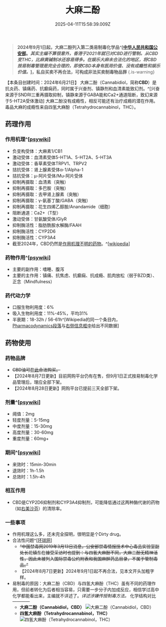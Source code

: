 ﻿---
title: 大麻二酚
description: 
published: true
date: 2025-04-11T15:58:39.009Z
tags: 
editor: markdown
dateCreated: 2025-04-12T10:05:12.112Z
---

> **2024年9月1日起，大麻二酚列入第二类易制毒化学品^[[中华人民共和国公安部](https://www.mps.gov.cn/n6557558/c9690580/content.html)。*其实主编不算很意外，香港于2021年就已对CBD进行管制。从CBD变THC，比麻黄碱制冰还容易得多。在娱乐大麻未合法化的地区，将CBD按易制毒管理是完全合理的，即使CBD本身有医用价值、没有成瘾性和娱乐价值。*]，私自买卖不再合法，可构成非法买卖制毒物品罪**
{.is-warning}

【本条目创建时间：2024年6月21日】
大麻二酚（Cannabidiol，简称**CBD**）是抗炎药、镇痛药、抗癫痫药，同时属于兴奋剂、镇静剂和血清素能致幻剂。^[兴奋来源于SNDRI三重再摄取抑制，镇静来源于GABA能和Ca2+通道阻断，致幻来源于5-HT2A受体激动]
大麻二酚没有成瘾性，相反可能还有治疗成瘾的潜在作用。毒品大麻的成瘾性来自四氢大麻酚（Tetrahydrocannabinol，THC）。
## 药理作用
### 作用机理^[[psywiki](https://m.psychonautwiki.org/wiki/Cannabidiol#Pharmacology)]
- 负变构受体：大麻素1/CB1
- 激动受体：血清素受体5-HT1A、5-HT2A、5-HT3A
- 激动受体：香草素受体TRPV1、TRPV2
- 拮抗受体：肾上腺素受体α-1/Alpha-1
- 拮抗受体：μ-阿片受体/Mu-阿片受体
- 抑制再摄取：血清素（突触）
- 抑制再摄取：多巴胺（突触）
- 抑制再摄取：去甲肾上腺素（突触）
- 抑制再摄取：γ-氨基丁酸/GABA（突触）
- 抑制再摄取：花生四烯乙醇胺/Anandamide（细胞）
- 阻断通道：Ca2+（T型）
- 激动受体：甘氨酸受体/GlyR
- 抑制酶活性：脂肪酰胺水解酶/FAAH
- 抑制酶活性：CYP2D6
- 抑制酶活性：CYP3A4
- 截至2024年，CBD仍然是[作用机理不明的药物](/%E7%B4%A2%E5%BC%95/#%E4%BD%9C%E7%94%A8%E6%9C%BA%E7%90%86%E4%B8%8D%E6%98%8E%E7%9A%84%E8%8D%AF%E7%89%A9%E7%B4%A2%E5%BC%95-1)。^[[wikipedia](https://en.wikipedia.org/wiki/Cannabidiol#Pharmacology)]
### 药物作用^[[psywiki](https://m.psychonautwiki.org/wiki/Cannabidiol#Subjective_effects)]
- 主要的副作用：嗜睡、腹泻
- 主要的主作用：镇痛、抗焦虑、抗癫痫、抗成瘾、肌肉放松（弱于BZD类）、正念（Mindfulness）
### 药代动力学
- 口服生物利用度：6%
- 吸入生物利用度：11%-45%，平均31%
- 半衰期：18-32h / 56-61h^[Wikipedia的同一个条目内，[Pharmacodynamics段落](https://en.wikipedia.org/wiki/Cannabidiol#Pharmacodynamics)与[右侧信息框中](https://en.wikipedia.org/wiki/Cannabidiol)给出不同数据]
## 药物使用
### 药物品牌
- <s>CBD油可[在此](https://s.taobao.com/search?_input_charset=utf-8&page=1&q=cbd%E6%B2%B9)合法购买。</s>
- 【2024年8月7日更新】目前网购平台仍有在售，但9月1日正式按易制毒化学品管理后，理应全部下架。
- 【2024年8月28日更新】网购平台已提前三天全部下架。
### 剂量^[[psywiki](https://m.psychonautwiki.org/wiki/Cannabidiol)]
- 阈值：2mg
- 轻度剂量：5-15mg
- 中度剂量：15-30mg
- 高度剂量：30-60mg
- 重度剂量：60mg+
### 期间^[[psywiki](https://m.psychonautwiki.org/wiki/Cannabidiol)]
- 来效时：15min-30min
- 退效时：1h-1.5h
- 总效时：1.5h-4h
### 相互作用
- CBD是CYP2D6抑制剂和CYP3A4抑制剂，可能降低通过这两种酶代谢的药物（如[右美沙芬](/DXM/)）的清除率。
### 一些事项
- 作用机理这么多，还未完全探明，很明显是个Dirty drug。
- 合法性问题^[[环球网](https://mbd.baidu.com/newspage/data/landingsuper?rs=2639036589&ruk=vUw2_BPaSRk545CBduh9Hw&pageType=1&_refluxos=a0&context=%7B%22nid%22%3A%22news_10315651313484525824%22,%22ssid%22%3A%22a2dcg550f01000000%22%7D)]
  - <s>“中国禁毒网2019年3月13日消息，公安部禁毒情报技术中心毒品实验室副处长花镇东在接受采访时也提到：与四氢大麻酚不同，大麻二酚无精神活性，因此未被列入国际禁毒公约附表和我国麻醉药品目录，不属于管制毒品。”</s>
  - 【2024年8月7日更新】2024年9月1日起不再合法，见本文开头加粗字样。
- 易制毒的原因：大麻二酚（CBD）与四氢大麻酚（THC）虽有不同的药理作用，但前者转化为后者相当容易，只需要一步分子内加成反应，相信学过高中化学都能看出来，主编就不详述了。*详述涉嫌传授制毒方法。* 化学结构对比————
  - **大麻二酚（Cannabidiol，CBD）** ![大麻二酚（Cannabidiol，CBD）](/imgs/cbd结构.jpg)
  - **四氢大麻酚（Tetrahydrocannabinol，THC）** ![四氢大麻酚（Tetrahydrocannabinol，THC）](/imgs/thc结构.jpg)


